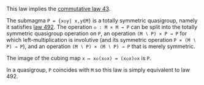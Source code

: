 This law implies the [commutative law 43](https://teorth.github.io/equational_theories/implications/?43).

The submagma `P = {x◇y| x,y∈M}` is a totally symmetric quasigroup, namely it satisfies [law 492](https://teorth.github.io/equational_theories/implications/?492).  The operation `◇ : M × M → P` can be split into the totally symmetric quasigroup operation on `P`, an operation `(M ∖ P) × P → P` for which left-multiplication is involutive (and its symmetric operation `P × (M ∖ P) → P`), and an operation `(M ∖ P) × (M ∖ P) → P` that is merely symmetric.

The image of the cubing map `x ↦ x◇(x◇x) = (x◇x)◇x` is `P`.

In a quasigroup, `P` coincides with `M` so this law is simply equivalent to law 492.
